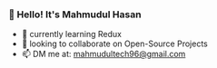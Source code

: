 ### 👋 Hello! It's Mahmudul Hasan

- 🌱 currently learning Redux
- 👯 looking to collaborate on Open-Source Projects
- 📫 DM me at: mahmudultech96@gmail.com
